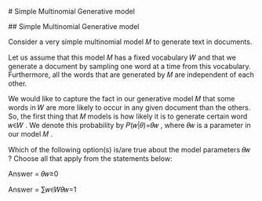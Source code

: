 # Simple Multinomial Generative model




## Simple Multinomial Generative model


Consider a very simple multinomial model  𝑀  to generate text in documents.

Let us assume that this model  𝑀  has a fixed vocabulary  𝑊  and that we generate a document by sampling one word at a time from this vocabulary. Furthermore, all the words that are generated by  𝑀  are independent of each other.

We would like to capture the fact in our generative model  𝑀  that some words in  𝑊  are more likely to occur in any given document than the others. So, the first thing that  𝑀  models is how likely it is to generate certain word  𝑤∈𝑊 . We denote this probability by  𝑃(𝑤|𝜃)=𝜃𝑤 , where  𝜃𝑤  is a parameter in our model  𝑀 .

Which of the following option(s) is/are true about the model parameters  𝜃𝑤 ? Choose all that apply from the statements below:


Answer = 𝜃𝑤≥0

Answer = ∑𝑤∈𝑊𝜃𝑤=1



